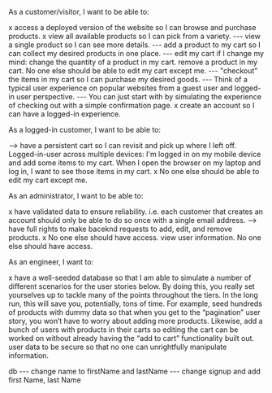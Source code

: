 As a customer/visitor, I want to be able to:

x access a deployed version of the website so I can browse and purchase products.
x view all available products so I can pick from a variety.
--- view a single product so I can see more details.
--- add a product to my cart so I can collect my desired products in one place.
--- edit my cart if I change my mind:
change the quantity of a product in my cart.
remove a product in my cart.
No one else should be able to edit my cart except me.
--- "checkout" the items in my cart so I can purchase my desired goods.
--- Think of a typical user experience on popular websites from a guest user and logged-in user perspective.
--- You can just start with by simulating the experience of checking out with a simple confirmation page.
x create an account so I can have a logged-in experience.

As a logged-in customer, I want to be able to:

--> have a persistent cart so I can revisit and pick up where I left off.
Logged-in-user across multiple devices: I'm logged in on my mobile device and add some items to my cart. When I open the browser on my laptop and log in, I want to see those items in my cart.
x No one else should be able to edit my cart except me.

As an administrator, I want to be able to:

x have validated data to ensure reliability.
i.e. each customer that creates an account should only be able to do so once with a single email address.
--> have full rights to make baceknd requests to add, edit, and remove products.
x No one else should have access.
view user information.
No one else should have access.

As an engineer, I want to:

x have a well-seeded database so that I am able to simulate a number of different scenarios for the user stories below.
By doing this, you really set yourselves up to tackle many of the points throughout the tiers. In the long run, this will save you, potentially, tons of time.
For example, seed hundreds of products with dummy data so that when you get to the “pagination” user story, you won’t have to worry about adding more products.
Likewise, add a bunch of users with products in their carts so editing the cart can be worked on without already having the “add to cart” functionality built out.
user data to be secure so that no one can unrightfully manipulate information.

db --- change name to firstName and lastName
--- change signup and add first Name, last Name

